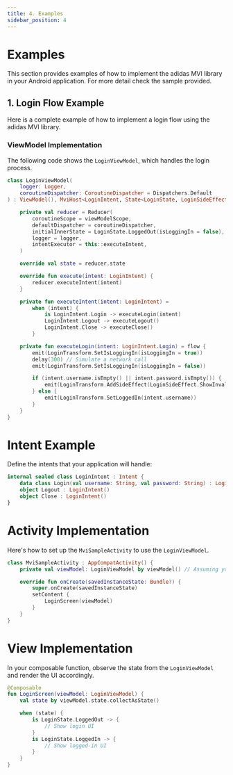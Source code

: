 ```yaml
---
title: 4. Examples
sidebar_position: 4
---
```


# Examples

This section provides examples of how to implement the adidas MVI library in your Android application.
For more detail check the sample provided.

## 1. Login Flow Example

Here is a complete example of how to implement a login flow using the adidas MVI library.

### ViewModel Implementation

The following code shows the `LoginViewModel`, which handles the login process.

```kotlin
class LoginViewModel(
    logger: Logger,
    coroutineDispatcher: CoroutineDispatcher = Dispatchers.Default
) : ViewModel(), MviHost<LoginIntent, State<LoginState, LoginSideEffect>> {

    private val reducer = Reducer(
        coroutineScope = viewModelScope,
        defaultDispatcher = coroutineDispatcher,
        initialInnerState = LoginState.LoggedOut(isLoggingIn = false),
        logger = logger,
        intentExecutor = this::executeIntent,
    )

    override val state = reducer.state

    override fun execute(intent: LoginIntent) {
        reducer.executeIntent(intent)
    }

    private fun executeIntent(intent: LoginIntent) =
        when (intent) {
            is LoginIntent.Login -> executeLogin(intent)
            LoginIntent.Logout -> executeLogout()
            LoginIntent.Close -> executeClose()
        }

    private fun executeLogin(intent: LoginIntent.Login) = flow {
        emit(LoginTransform.SetIsLoggingIn(isLoggingIn = true))
        delay(300) // Simulate a network call
        emit(LoginTransform.SetIsLoggingIn(isLoggingIn = false))

        if (intent.username.isEmpty() || intent.password.isEmpty()) {
            emit(LoginTransform.AddSideEffect(LoginSideEffect.ShowInvalidCredentialsError))
        } else {
            emit(LoginTransform.SetLoggedIn(intent.username))
        }
    }
}
```

# Intent Example

Define the intents that your application will handle:

```kotlin
internal sealed class LoginIntent : Intent {
    data class Login(val username: String, val password: String) : LoginIntent()
    object Logout : LoginIntent()
    object Close : LoginIntent()
}
```

# Activity Implementation

Here's how to set up the `MviSampleActivity` to use the `LoginViewModel`.

```kotlin
class MviSampleActivity : AppCompatActivity() {
    private val viewModel: LoginViewModel by viewModel() // Assuming you're using Koin for dependency injection

    override fun onCreate(savedInstanceState: Bundle?) {
        super.onCreate(savedInstanceState)
        setContent {
            LoginScreen(viewModel)
        }
    }
}
```

# View Implementation

In your composable function, observe the state from the `LoginViewModel` and render the UI accordingly.

```kotlin
@Composable
fun LoginScreen(viewModel: LoginViewModel) {
    val state by viewModel.state.collectAsState()

    when (state) {
        is LoginState.LoggedOut -> {
            // Show login UI
        }
        is LoginState.LoggedIn -> {
            // Show logged-in UI
        }
    }
}
```